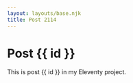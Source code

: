 ```yaml
---
layout: layouts/base.njk
title: Post 2114
---
```


# Post {{ id }}

This is post {{ id }} in my Eleventy project.

